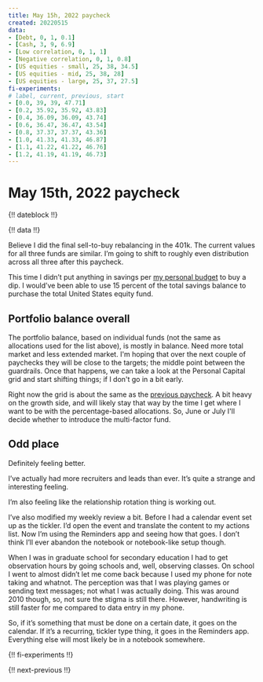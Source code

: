 ```yaml
---
title: May 15h, 2022 paycheck
created: 20220515
data:
- [Debt, 0, 1, 0.1]
- [Cash, 3, 9, 6.9]
- [Low correlation, 0, 1, 1]
- [Negative correlation, 0, 1, 0.8]
- [US equities - small, 25, 38, 34.5]
- [US equities - mid, 25, 38, 28]
- [US equities - large, 25, 37, 27.5]
fi-experiments:
# label, current, previous, start
- [0.0, 39, 39, 47.71]
- [0.2, 35.92, 35.92, 43.83]
- [0.4, 36.09, 36.09, 43.74]
- [0.6, 36.47, 36.47, 43.54]
- [0.8, 37.37, 37.37, 43.36]
- [1.0, 41.33, 41.33, 46.87]
- [1.1, 41.22, 41.22, 46.76]
- [1.2, 41.19, 41.19, 46.73]
---
```


# May 15th, 2022 paycheck

{!! dateblock !!}

{!! data !!}

Believe I did the final sell-to-buy rebalancing in the 401k. The current values for all three funds are similar. I’m going to shift to roughly even distribution across all three after this paycheck.

This time I didn’t put anything in savings per [my personal budget](/experiences/finances/personal-budget/) to buy a dip. I would’ve been able to use 15 percent of the total savings balance to purchase the total United States equity fund.

## Portfolio balance overall 
The portfolio balance, based on individual funds (not the same as allocations used for the list above), is mostly in balance. Need more total market and less extended market. I'm hoping that over the next couple of paychecks they will be close to the targets; the middle point between the guardrails. Once that happens, we can take a look at the Personal Capital grid and start shifting things; if I don't go in a bit early.

Right now the grid is about the same as the [previous paycheck](/experiences/finances/paycheck-to-paycheck/20220501/#portfolio-balance-overall). A bit heavy on the growth side, and will likely stay that way by the time I get where I want to be with the percentage-based allocations. So, June or July I'll decide whether to introduce the multi-factor fund.

## Odd place

Definitely feeling better.

I’ve actually had more recruiters and leads than ever. It’s quite a strange and interesting feeling.

I’m also feeling like the relationship rotation thing is working out.

I’ve also modified my weekly review a bit. Before I had a calendar event set up as the tickler. I’d open the event and translate the content to my actions list. Now I’m using the Reminders app and seeing how that goes. I don’t think I’ll ever abandon the notebook or notebook-like setup though. 

When I was in graduate school for secondary education I had to get observation hours by going schools and, well, observing classes. On school I went to almost didn’t let me come back because I used my phone for note taking and whatnot. The perception was that I was playing games or sending text messages; not what I was actually doing. This was around 2010 though, so, not sure the stigma is still there. However, handwriting is still faster for me compared to data entry in my phone.

So, if it’s something that must be done on a certain date, it goes on the calendar. If it’s a recurring, tickler type thing, it goes in the Reminders app. Everything else will most likely be in a notebook somewhere.

{!! fi-experiments !!}

{!! next-previous !!}
